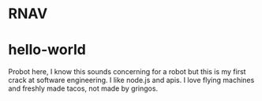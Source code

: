 # RNAV
# hello-world
Probot here, I know this sounds concerning for a robot but this is my first crack at software engineering. I like node.js and apis.
I love flying machines and freshly made tacos, not made by gringos.
